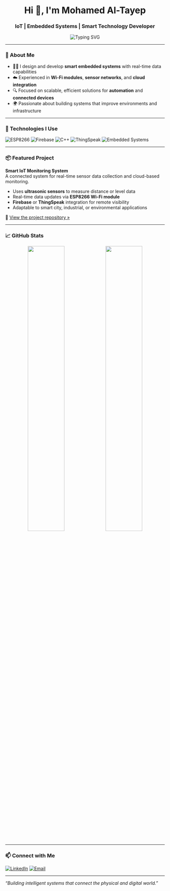 <h1 align="center">Hi 👋, I'm Mohamed Al-Tayep</h1>
<h3 align="center">IoT | Embedded Systems | Smart Technology Developer</h3>

<p align="center">
  <img src="https://readme-typing-svg.demolab.com?font=Fira+Code&pause=1000&color=1D9BF0&width=435&lines=Building+Smart+Connected+Systems;IoT+%2B+Sensors+%2B+Cloud+Monitoring;Tech+For+Automation+and+Innovation!" alt="Typing SVG" />
</p>

---

### 🚀 About Me
- 👨‍💻 I design and develop **smart embedded systems** with real-time data capabilities  
- ☁️ Experienced in **Wi-Fi modules**, **sensor networks**, and **cloud integration**  
- 🔍 Focused on scalable, efficient solutions for **automation** and **connected devices**
- 🌍 Passionate about building systems that improve environments and infrastructure

---

### 🔧 Technologies I Use
![ESP8266](https://img.shields.io/badge/-ESP8266-000000?style=for-the-badge&logo=wifi&logoColor=white)
![Firebase](https://img.shields.io/badge/-Firebase-FFCA28?style=for-the-badge&logo=firebase&logoColor=black)
![C++](https://img.shields.io/badge/-C++-00599C?style=for-the-badge&logo=c%2B%2B&logoColor=white)
![ThingSpeak](https://img.shields.io/badge/-ThingSpeak-007ACC?style=for-the-badge)
![Embedded Systems](https://img.shields.io/badge/-Embedded%20Systems-grey?style=for-the-badge)

---

### 📦 Featured Project
**Smart IoT Monitoring System**  
A connected system for real-time sensor data collection and cloud-based monitoring.

- Uses **ultrasonic sensors** to measure distance or level data  
- Real-time data updates via **ESP8266 Wi-Fi module**  
- **Firebase** or **ThingSpeak** integration for remote visibility  
- Adaptable to smart city, industrial, or environmental applications

🔗 [View the project repository »](https://github.com/MOHAMEDAL-TAYEP/smart-iot-monitor)

---

### 📈 GitHub Stats
<p align="center">
  <img src="https://github-readme-stats.vercel.app/api?username=MOHAMEDAL-TAYEP&show_icons=true&theme=tokyonight" width="48%"/>
  <img src="https://github-readme-streak-stats.herokuapp.com/?user=MOHAMEDAL-TAYEP&theme=tokyonight" width="48%"/>
</p>

---

### 📫 Connect with Me
[![LinkedIn](https://img.shields.io/badge/-LinkedIn-blue?style=flat-square&logo=Linkedin&logoColor=white)](https://www.linkedin.com/in/YOUR-LINK/)
[![Email](https://img.shields.io/badge/-Email-D14836?style=flat-square&logo=gmail&logoColor=white)](mailto:your-email@example.com)

---

_“Building intelligent systems that connect the physical and digital world.”_
